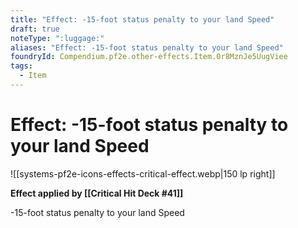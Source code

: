 ```yaml
---
title: "Effect: -15-foot status penalty to your land Speed"
draft: true
noteType: ":luggage:"
aliases: "Effect: -15-foot status penalty to your land Speed"
foundryId: Compendium.pf2e.other-effects.Item.0r8MznJe5UugViee
tags:
  - Item
---
```


# Effect: -15-foot status penalty to your land Speed
![[systems-pf2e-icons-effects-critical-effect.webp|150 lp right]]

**Effect applied by [[Critical Hit Deck #41]]**

\-15-foot status penalty to your land Speed
